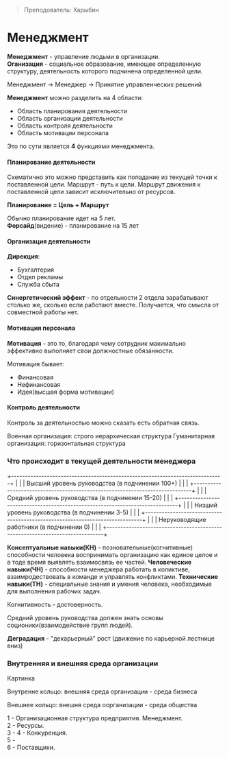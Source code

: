 > Преподователь: Харыбин 

# Менеджмент  

**Менеджмент** - управление людьми в организации.  
**Оганизация** - социальное образование, имеющее определенную структуру, деятельность которого подчинена определенной цели.

Менеджмент -> Менеджер -> Принятие управленческих решений

**Менеджмент** можно разделить на 4 области:  

- Область планирования деятельности  
- Область организации деятельности  
- Область контроля деятельности 
- Область мотивации персонала  

Это по сути является **4** функциями менеджмента.

#### Планирование деятельности

Схематично это можно представить как попадание из текущей точки к поставленной цели. Маршрут - путь к цели. Маршрут движения к поставленной цели зависит исключительно от ресурсов.

**Планирование = Цель + Маршрут**

Обычно планирование идет на 5 лет.   
**Форсайд**(видение) - планирование на 15 лет  

#### Организация деятельности  

**Дирекция**: 
 - Бухгалтерия
 - Отдел рекламы
 - Служба сбыта

**Синергетический эффект** - по отдельности 2 отдела зарабатывают столько же, сколько если работают вместе. Получается, что смысла от совместной работы нет. 

#### Мотивация персонала

**Мотивация** - это то, благодаря чему сотрудник макимально эффективно выполняет свои должностные обязанности.

Мотивация бывает:
- Финансовая
- Нефинансовая
- Идея(высшая форма мотивации)

#### Контроль деятельности

Контроль за деятельностью можно сказать есть обратная связь.

Военная организация: строго иерархическая структура
Гуманитарная организация: горизонтальная структура 

### Что происходит в текущей деятельности менеджера

+-----------------------------------------------------------------------------+
|                                                                             |
|                     Высший уровень руководства (в подчинении 100+)          |
|                                                                             |
+-----------------------------------------------------------------------------+
|                                                                             |
|                      Средний уровень руководства (в подчинении 15-20)       |
|                                                                             |
+-----------------------------------------------------------------------------+
|                                                                             |
|                       Низший уровень руководства (в подчинении 3-5)         |
|                                                                             |
+-----------------------------------------------------------------------------+
|                                                                             |
|                         Неруководящие работники (в подчинении 0)            |
|                                                                             |
+-----------------------------------------------------------------------------+


**Консептуальные навыки(КН)** - позновательные(когнитивные) способности человека воспринимать организацию как единое целое и в тоде время выявлять взаимосвязь ее частей.
**Человеческие навыки(ЧН)** - способности менеджера работать в коликтиве, взаимродествовать в команде и управлять конфликтами.
**Технические навыки(ТН)** - специальные знания и умения человека, необходимые для выполнения рабочих задач.

Когнитивность - достоверность.

Средний уровень руководства должен знать основы соционики(взаимодействие групп людей).

**Деградация** - "декарьерный" рост (движение по карьерной лестнице вниз)

### Внутренняя и внешняя среда организации

Картинка

Внутренне кольцо: внешняя среда организации - среда бизнеса

Внешнее кольцо: внешня среда оорганизации - среда общества

1 - Организационная структура предприятия. Менеджмент.  
2 - Ресурсы.  
3 - 
4 - Конкуренция.  
5 -  
6 - Поставщики.  
